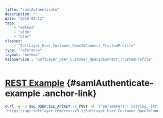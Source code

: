 ```yaml
---
title: "samlAuthenticate"
description: ""
date: "2018-02-12"
tags:
    - "method"
    - "sldn"
    - "User"
classes:
    - "SoftLayer_User_Customer_OpenIdConnect_TrustedProfile"
type: "reference"
layout: "method"
mainService : "SoftLayer_User_Customer_OpenIdConnect_TrustedProfile"
---
```


# [REST Example](#samlAuthenticate-example) <a href="/article/rest/"><i class="fas fa-question"></i></a> {#samlAuthenticate-example .anchor-link} 
```bash
curl -g -u $SL_USER:$SL_APIKEY -X POST -d '{"parameters": [string, string]}' \
'https://api.softlayer.com/rest/v3.1/SoftLayer_User_Customer_OpenIdConnect_TrustedProfile/samlAuthenticate'
```

